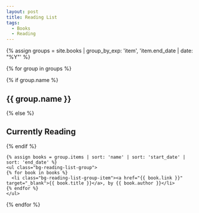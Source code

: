 ```yaml
---
layout: post
title: Reading List
tags:
  - Books
  - Reading
---
```


{% assign groups = site.books | group_by_exp: 'item', 'item.end_date | date: "%Y"' %}

{% for group in groups %}
  <div class="bg-reading-list">
    {% if group.name %}
    <h2 class="bg-reading-list-header">{{ group.name }}</h2>
    {% else %}
    <h2 class="bg-reading-list-header">Currently Reading</h2>
    {% endif %}

    {% assign books = group.items | sort: 'name' | sort: 'start_date' | sort: 'end_date' %}
    <ul class="bg-reading-list-group">
    {% for book in books %}
      <li class="bg-reading-list-group-item"><a href="{{ book.link }}" target="_blank">{{ book.title }}</a>, by {{ book.author }}</li>
    {% endfor %}
    </ul>
  </div>
{% endfor %}
